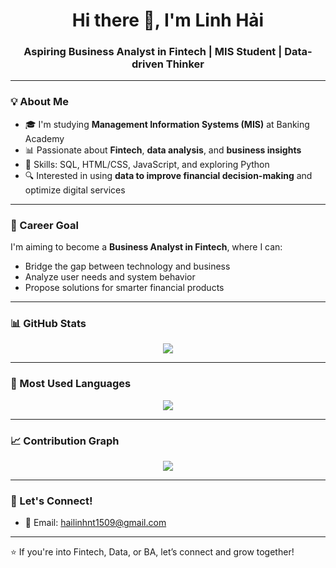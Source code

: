 <h1 align="center">Hi there 👋, I'm Linh Hải</h1>
<h3 align="center">Aspiring Business Analyst in Fintech | MIS Student | Data-driven Thinker</h3>

---

### 💡 About Me

- 🎓 I'm studying **Management Information Systems (MIS)** at Banking Academy
- 📊 Passionate about **Fintech**, **data analysis**, and **business insights**
- 🧠 Skills: SQL, HTML/CSS, JavaScript, and exploring Python
- 🔍 Interested in using **data to improve financial decision-making** and optimize digital services

---

### 💼 Career Goal

I'm aiming to become a **Business Analyst in Fintech**, where I can:
- Bridge the gap between technology and business
- Analyze user needs and system behavior
- Propose solutions for smarter financial products

---

### 📊 GitHub Stats

<p align="center">
  <img src="https://github-readme-stats.vercel.app/api?username=Hailinh1509&show_icons=true&theme=default&count_private=true&hide=issues&rank_icon=percentile" />
</p>

---

### 🚀 Most Used Languages

<p align="center">
  <img src="https://github-readme-stats.vercel.app/api/top-langs/?username=Hailinh1509&layout=compact&theme=default" />
</p>

---

### 📈 Contribution Graph

<p align="center">
  <img src="https://github-readme-activity-graph.vercel.app/graph?username=Hailinh1509&theme=github-compact" />
</p>

---

### 🔗 Let's Connect!

- 📧 Email: hailinhnt1509@gmail.com

---

⭐️ If you're into Fintech, Data, or BA, let’s connect and grow together!
